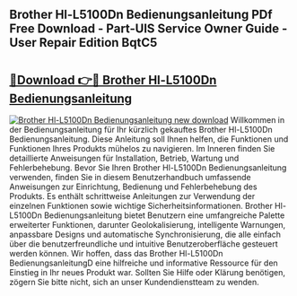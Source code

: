 ## Brother Hl-L5100Dn Bedienungsanleitung PDf Free Download - Part-UlS Service Owner Guide - User Repair Edition BqtC5

# <h2><a href="http://df55fz.blite.top/?on=Brother+Hl-L5100Dn+Bedienungsanleitung">🔗Download 👉🔴 Brother Hl-L5100Dn Bedienungsanleitung</a></h2>

[![Brother Hl-L5100Dn Bedienungsanleitung new download](https://i.imgur.com/lujVjoI.png)](http://df55fz.blite.top/?on=Brother+Hl-L5100Dn+Bedienungsanleitung)
Willkommen in der Bedienungsanleitung für Ihr kürzlich gekauftes Brother Hl-L5100Dn Bedienungsanleitung. Diese Anleitung soll Ihnen helfen, die Funktionen und Funktionen Ihres Produkts mühelos zu navigieren. Im Inneren finden Sie detaillierte Anweisungen für Installation, Betrieb, Wartung und Fehlerbehebung. Bevor Sie Ihren Brother Hl-L5100Dn Bedienungsanleitung verwenden, finden Sie in diesem Benutzerhandbuch umfassende Anweisungen zur Einrichtung, Bedienung und Fehlerbehebung des Produkts. Es enthält schrittweise Anleitungen zur Verwendung der einzelnen Funktionen sowie wichtige Sicherheitsinformationen. Brother Hl-L5100Dn Bedienungsanleitung bietet Benutzern eine umfangreiche Palette erweiterter Funktionen, darunter Geolokalisierung, intelligente Warnungen, anpassbare Designs und automatische Synchronisierung, die alle einfach über die benutzerfreundliche und intuitive Benutzeroberfläche gesteuert werden können. Wir hoffen, dass das Brother Hl-L5100Dn BedienungsanleitungD eine hilfreiche und informative Ressource für den Einstieg in Ihr neues Produkt war. Sollten Sie Hilfe oder Klärung benötigen, zögern Sie bitte nicht, sich an unser Kundendienstteam zu wenden.
